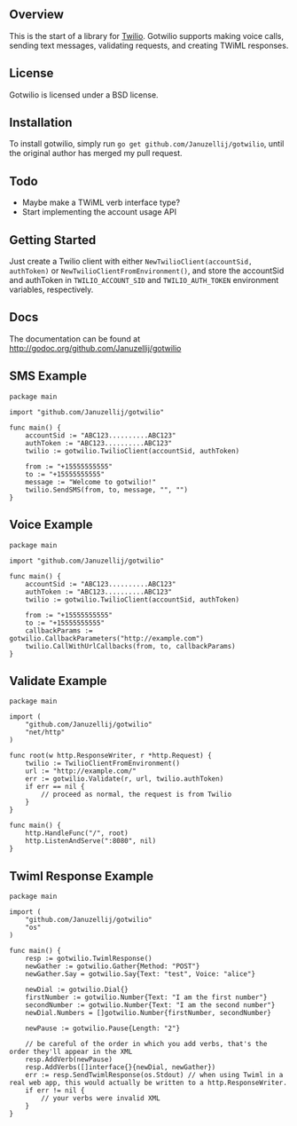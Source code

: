 ## Overview
This is the start of a library for [Twilio](http://www.twilio.com/). Gotwilio supports making voice calls, sending text messages, validating requests, and creating TWiML responses.

## License
Gotwilio is licensed under a BSD license.

## Installation
To install gotwilio, simply run `go get github.com/Januzellij/gotwilio`, until the original author has merged my pull request.

## Todo
* Maybe make a TWiML verb interface type?
* Start implementing the account usage API

## Getting Started
Just create a Twilio client with either `NewTwilioClient(accountSid, authToken)` or `NewTwilioClientFromEnvironment()`, and store the accountSid and authToken in `TWILIO_ACCOUNT_SID` and `TWILIO_AUTH_TOKEN` environment variables, respectively.

## Docs
The documentation can be found at http://godoc.org/github.com/Januzellij/gotwilio

## SMS Example

	package main

	import "github.com/Januzellij/gotwilio"

	func main() {
		accountSid := "ABC123..........ABC123"
		authToken := "ABC123..........ABC123"
		twilio := gotwilio.TwilioClient(accountSid, authToken)

		from := "+15555555555"
		to := "+15555555555"
		message := "Welcome to gotwilio!"
		twilio.SendSMS(from, to, message, "", "")
	}
	
## Voice Example

	package main

	import "github.com/Januzellij/gotwilio"

	func main() {
		accountSid := "ABC123..........ABC123"
		authToken := "ABC123..........ABC123"
		twilio := gotwilio.TwilioClient(accountSid, authToken)

		from := "+15555555555"
		to := "+15555555555"
		callbackParams := gotwilio.CallbackParameters("http://example.com")
		twilio.CallWithUrlCallbacks(from, to, callbackParams)
	}

## Validate Example

	package main

	import (
		"github.com/Januzellij/gotwilio"
		"net/http"
	)

	func root(w http.ResponseWriter, r *http.Request) {
		twilio := TwilioClientFromEnvironment()
		url := "http://example.com/"
		err := gotwilio.Validate(r, url, twilio.authToken)
		if err == nil {
			// proceed as normal, the request is from Twilio
		}
	}

	func main() {
		http.HandleFunc("/", root)
		http.ListenAndServe(":8080", nil)
	}

## Twiml Response Example

	package main

	import (
		"github.com/Januzellij/gotwilio"
		"os"
	)
	
	func main() {
		resp := gotwilio.TwimlResponse()
		newGather := gotwilio.Gather{Method: "POST"}
		newGather.Say = gotwilio.Say{Text: "test", Voice: "alice"}

		newDial := gotwilio.Dial{}
		firstNumber := gotwilio.Number{Text: "I am the first number"}
		secondNumber := gotwilio.Number{Text: "I am the second number"}
		newDial.Numbers = []gotwilio.Number{firstNumber, secondNumber}

		newPause := gotwilio.Pause{Length: "2"}

		// be careful of the order in which you add verbs, that's the order they'll appear in the XML
		resp.AddVerb(newPause)
		resp.AddVerbs([]interface{}{newDial, newGather})
		err := resp.SendTwimlResponse(os.Stdout) // when using Twiml in a real web app, this would actually be written to a http.ResponseWriter.
		if err != nil {
			// your verbs were invalid XML
		}
	}